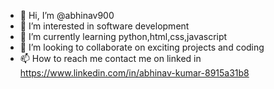 - 👋 Hi, I’m @abhinav900
- 👀 I’m interested in software development
- 🌱 I’m currently learning python,html,css,javascript
- 💞️ I’m looking to collaborate on exciting projects and coding
- 📫 How to reach me contact me on linked in https://www.linkedin.com/in/abhinav-kumar-8915a31b8

